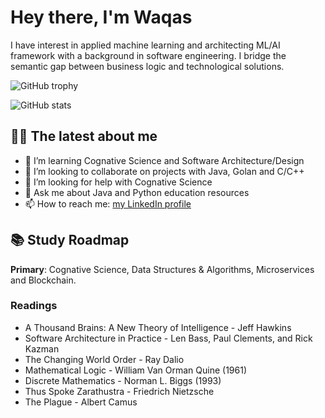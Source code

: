 # Hey there, I'm Waqas

I have interest in applied machine learning and architecting ML/AI framework with a background in software engineering. I bridge the semantic gap between business logic and technological solutions.

![GitHub trophy](https://github-profile-trophy.vercel.app/?username=waqaskhan137&theme=onedark&margin-w=15&margin-h=15&column=7)

![GitHub stats](https://github-readme-stats.vercel.app/api/top-langs/?username=waqaskhan137&theme=onedark&layout=compact&langs_count=15&card_width=810)

<!-- ![GitHub most used languages](https://github-readme-stats.vercel.app/api?username=waqaskhan137&show_icons=true&theme=onedark&width=810) -->

<!-- ![GitHub streak stats](http://github-readme-streak-stats.herokuapp.com?user=waqaskhan137&theme=onedark) --> 

## 👨‍💻 The latest about me 

- 🔭 I’m learning Cognative Science and Software Architecture/Design 
- 👯 I’m looking to collaborate on projects with Java, Golan and C/C++ 
- 🤔 I’m looking for help with Cognative Science 
- 💬 Ask me about Java and Python education resources
- 📫 How to reach me: [my LinkedIn profile](https://linkedin.com/in/ranamuhammadwaqas/)


## 📚 Study Roadmap 

**Primary**: Cognative Science, Data Structures & Algorithms, Microservices and Blockchain. 

### Readings

- A Thousand Brains: A New Theory of Intelligence - Jeff Hawkins
- Software Architecture in Practice -  Len Bass, Paul Clements, and Rick Kazman
- The Changing World Order - Ray Dalio
- Mathematical Logic - William Van Orman Quine (1961)
- Discrete Mathematics - Norman L. Biggs (1993) 
- Thus Spoke Zarathustra - Friedrich Nietzsche 
- The Plague - Albert Camus 
